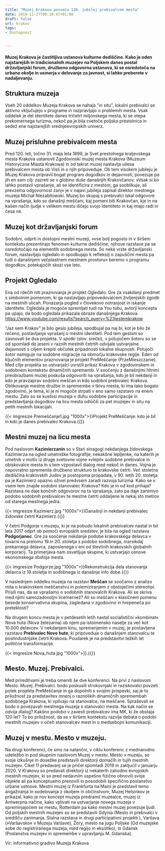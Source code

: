```yaml
---
title: "Muzej Krakova posveča 120. jubilej prebivalcem mesta"
date: 2019-11-27T00:10:47+01:00
draft: false
url: krakov
tags:
- Dostopnost


---
```



#### Muzej Krakova je častitljiva ustanova kulturne dediščine. Kako je eden najstarejših in tradicionalnih muzejev na Poljskem danes postal državljanjski forum, družbeno odgovorna ustanova, ki se osredotoča na urbano okolje in usmerja v delovanje za javnost, si lahko preberete v nadaljevanju. ####

 


## Struktura muzeja ##
Vseh 20 oddelkov Muzeja Krakova se nahaja "in situ", lokalni prebivalci se aktivno vključujejo v programe in razpravljajo o problemih mesta. Vsak oddelek je del identitete danes tričetrt miljonskega mesta, ki se otepa prekomernega turizma, nekoč pa je bila cvetoče poljska prestolnica in sedež ene najstarejših srednjeevropskih univerz. 

## Muzej prisluhne prebivalcem mesta ##
Pred 120. leti, točno 31. maja leta 1899, je Svet prestolnega kraljevskega mesta Krakova ustanovil Zgodovinski muzej mesta Krakova (Muzeum Historyczne Miasta Krakowa) in od takrat muzej nastavlja ušesa prebivalcem mesta ob Visli in o njih pripoveduje. Ob tem visokem jubileju je Muzej Krakova pripravil bogat program dogodkov in dejavnosti, povezuje pa jih en sam cilj: zazreti se v globino duše današnjih Krakovčanov. »Vsak si bo lahko postavil vprašanje, ali se identificira z mestom, ga sooblikuje, ali prevzema odgovornost zanj« je v najavi jubileja zapisal direktor mestnega muzeja Michał Niezabitowski. Muzej bo skupaj s prebivalci iskal odgovore na vprašanja, kdo so današnji meščani, kaj pomeni biti Krakovčan, kje in na kašen način ljudje v velikem mestu iščejo svojo identiteto in kaj imajo radi in česa ne.


## Muzej kot državljanjski forum ##
Sodobni, odprti in dostopni mestni muzeji, »vse bolj pogosto in v širšem kontekstu prezentirajo fenomen kulturne dediščine, njihove razstave pa se osredotočajo na elementih sodobnega mesta. So neke vrste državljanski forum, nastavljajo ogledalo in spodbujajo k refleksiji o zapuščini mesta pa tudi o današnjem večplastnem mestnem prostoru« beremo v programu dogodkov, potekajočih skozi vse leto.

## Projekt Ogledalo ##
Ena od rdečih niti praznovanja je projekt Ogledalo. Gre za vsakdanji predmet s simbolnim pomenom, ki ga nastavljajo pripovedovalcem življenjskih zgodb na mestnih ulicah. Ponazarja pogled v človekovo notranjost in iskanje identitete. Ogledala je mogoče spremljati tudi na You tubu, avtorji koncepta pa upajo, da bodo ogledala prikazala obraze današnjega Krakova.
<https://www.youtube.com/results?search_query=%23jestemkrakow>

"Jaz sem Krakov" je bilo geslo jubileja, spodbujal pa naj bi, kot je bilo že rečeno, postavljanje vprašanj o mestni identiteti. Pod tem geslom so zasnovali še dva projekta. V *spotki* (slov. srečki), v potujočem šotoru so se od spomladi do jeseni v raznih mestnih četrtih odvijale ustvarjalne dejavnosti s ciljem krepiti občutek pripadnosti lokalne skupnosti. Potujoči šotor namiguje na sodobne migracije na območju krakovske regije. Eden od ključnih elementov praznovanja je projekt PreMeščanje (PrzeMieszczanie). Med cilje projekta so ustvarjalci uvrstili prikaz Krakova v zgodovinskem in sodobnem kontekstu dinamičnih sprememb. V soočenju z današnjimi hitrimi preobrazbami muzej poskuša odgovoriti na vprašanja, kdo je bil nekdanji in kdo je pravzaprav sodobni meščan in kdo sodobni prebivalec Krakova. Oblikovanje mestne družbe in spremembe v tkivu mesta, ki ima tako bogato zgodovino, je tema, ki je ni mogoče strpati v eno samo razstavo na enem mestu. Zato so se kustosi muzeja v duhu sodobne participacije in predstavljanja dogodkov na licu mesta odločili za pet muzejev in situ na petih mestnih lokacijah.

{{< imgresize Premeščanje1.jpg "1000x">}}Projekt PreMeščanje: kdo je bil in kdo je danes prebivalec Krakova.{{</imgresize>}}

## Mestni muzej na licu mesta ##
Pod naslovom **Kazimierzanin** so v Stari sinagogi nekdanjega židovskega Kazimierza na ogled umetniške fotografije, nekakšne lepljenke, na katerih je umetnik v motiv iz druge svetovne vojne »vlepil« sodobne prebivalce in obiskovalce mesta in s tem vzpostavil dialog med nekoč in danes. Vojna je nepovratno spremenila družbeno strukturo te krakovske četrti. Več stoletna dediščina krakovskih Judov je postopoma propadala, v 90. letih 20. stoletja pa je Kazimierz opazno oživel predvsem zaradi razvoja turizma. Kako se v vsem tem znajde sodobni stanovalec Krakova? Kdo je in od kod prihaja? Razstava ne daje končnih odgovorov na ta vprašanja, zato pa daje zanimivo podobo sodobnih prebivalcev te mestne četrti oddaljene le nekaj sto metrov od starega mestnega jedra. 

{{< imgresize Kazimierz.jpg "1000x">}}Današnji in nekdanji prebivalec židovske četrti Kazimierz.{{</imgresize>}}

V četrti Podgorje v muzeju, ki je na pobudo lokalnih prebivalcev nastal in bil leta 2017 odprt ob pomoči evropskih sredstev, je bila na ogled razstava **Podgorjanec**. Gre za soočenje nekdanje podobe krakovskega delavca v tovarni na prelomu 19.in 20. stoletja s podobo sodobnega,  marsikdaj prekarnega delavca, zaposlenega v eni od številnih krakovskih globalnih korporacij. Ta primerjava nam osvetljuje skupine, ki ustvarjajo osnove ekonomskega obstoja mesta. 

{{< imgresize Podgorze.jpg "1000x">}}Rekonstrukcija dela stanovanja  delavca iz 19.stoletja in sodobnega iz današnje info dobe.{{</imgresize>}}

V naslednjem oddelku muzeja na razstavi **Meščan** se soočamo z analizo mita o krakovskem meščanstvu in polemiziranjem z obstoječimi stereotipi. Prisili nas, da se vprašamo o sodobnih stanovalcih Krakova. Ali se skriva med njimi samozadovoljni licemernež? Ali so meščani v klasičnem pomenu besede konservativna skupina, zagledana v zgodovino in hrepeneča po preteklosti?

Na drugem koncu mesta je v petdesetih letih nastal socialistični »kombinat« Nova huta (Nova železarna) ob njem pa istoimensko naselje za več kot 10.000 delavcev. V nekdanjem kinu, spremenjenim v muzej, je postavljena razstava **Prebivalec Nove hute**, ki pripoveduje o današnjem stanovalcu te postindustrijske četrti Krakova. Poudarek je na predstavitvi težkih let politične transformacije.

{{< imgresize Nova_huta.jpg "1000x">}}.{{</imgresize>}}

## Mesto. Muzej. Prebivalci. ##
Med prireditvami je treba omeniti še dve konferenci. Na prvi z naslovom Mesto. Muzej. Prebivalci. bodo poskusili strokovnjaki in raziskovalci  povzeti potek projekta PreMeščanje in ga dopolniti s svojimi prispevki, saj je to priložnost za predstavitev mnenj o raznolikih dinamičnih spremembah sodobnega Krakova, ki vplivajo na stanovalce, na meščane. Spraševali se bodo o povezavah mestnega muzeja s stanovalci mesta. Na kak način se odvija dialog? Kakšno podobo v zavesti prebivalcev ima MK, ki že obstaja 120 let? To bo priložnost, da se v širšem kontekstu razvije debata o podobi mestnih muzejev v očeh stanovalcev mest in o medsebojni komunikaciji. 

## Muzej v mestu. Mesto v muzeju. ##
Na drugi konferenci, če smo na natančni, v ciklu konferenc z mednarodno udeležbo in pod skupnim naslovom Muzej v mestu. Mesto v muzeju, so svoje izkušnje in dosežke predstavili direktorji domačih in tujih mestnih muzejev. Cikel 11 predavanj se je pričel spomladi 2019 in zakljućil v januarju 2020. V Krakovu so predavali direktorji iz nekaterih zahodno evropskih mestnih muzejev, ki so pred nedavnim uspešno fizično obnovili svoje objekte ali pa konceptualno prenovili in posodobili specifično poslanstvo urbane ustnove. Mestni muzej iz Frankfurta na Maini je predstavil temo angažiranja in sodelovanja z okoljem in občinstvom, Muzej Helsinkov je prikazal, kako je nov koncept muzeja predramil muzealce, muzej iz Antwerpna načine, kako vplivati na ustvarjanje novega muzeja v spreminjajočem se mestu, Rotterdam pa kako mestni muzej povezuje ljudi. Od poljskih mestnih muzejev so se  predstavili Gdynia (Mesto in prebivalci v središču zanimanja. Stalna razstava in drugi participativni projekti ), Varšava (»Varšavsko« v Muzeju Varšave), Žory, mesto na jugu Poljske (Od muzejske sobe do registriranega muzeja, med regijo in eksotiko), in Gdansk (Poslanstva muzejev in spremembe v upravljanju M. Gdanska).

Vir: informativno gradivo Muzeja Krakova